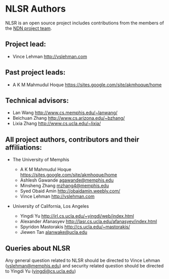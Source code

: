 NLSR Authors
===========

NLSR is an open source project includes contributions from the members of the
[NDN project team](http://named-data.net/project/participants/).

## Project lead:

* Vince Lehman <http://vslehman.com>

## Past project leads:

* A K M Mahmudul Hoque <https://sites.google.com/site/akmhoque/home>

## Technical advisors:

* Lan Wang            <http://www.cs.memphis.edu/~lanwang/>
* Beichuan Zhang      <http://www.cs.arizona.edu/~bzhang/>
* Lixia Zhang         <http://www.cs.ucla.edu/~lixia/>


## All project authors, contributors and their affiliations:

* The University of Memphis

    * A K M Mahmudul Hoque <https://sites.google.com/site/akmhoque/home>
    * Ashlesh Gawande      <agawande@memphis.edu>
    * Minsheng Zhang       <mzhang4@memphis.edu>
    * Syed Obaid Amin      <http://obaidamin.weebly.com/>
    * Vince Lehman         <http://vslehman.com>

* University of California, Los Angeles

    * Yingdi Yu           <http://irl.cs.ucla.edu/~yingdi/web/index.html>
    * Alexander Afanasyev <http://lasr.cs.ucla.edu/afanasyev/index.html>
    * Spyridon Mastorakis <http://cs.ucla.edu/~mastorakis/>
    * Jiewen Tan          <alanwake@ucla.edu>


## Queries about NLSR

Any general question related to NLSR should be directed to Vince Lehman
(vslehman@memphis.edu) and security related question should be directed to
Yingdi Yu (yingdi@cs.ucla.edu)
